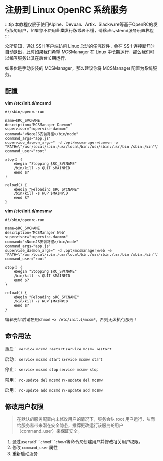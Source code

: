 # 注册到 Linux OpenRC 系统服务

:::tip
本教程仅限于使用Alpine、Devuan、Artix、Slackware等基于OpenRC的发行版的用户，如果您不使用此类发行版或者不懂，请移步systemd服务设置教程
:::

众所周知，通过 SSH 客户端访问 Linux 启动的任何软件，会在 SSH 连接断开时自动退出，此时如果我们希望 MCSManager 在 Linux 中长期运行，那么我们可以编写服务让其在后台长期运行。

如果你是手动安装的 MCSManager，那么建议你将 MCSManager 配置为系统服务。

## 配置

**vim /etc/init.d/mcsmd**

```
#!/sbin/openrc-run

name=$RC_SVCNAME
description="MCSManager Daemon"
supervisor="supervise-daemon"
command="<NodeJS安装路径>/bin/node"
command_args="app.js"
supervise_daemon_args=" -d /opt/mcsmanager/daemon -e "PATH=\"/usr/local/sbin:/usr/local/bin:/usr/sbin:/usr/bin:/sbin:/bin"\""
command_user="root"

stop() {
	ebegin "Stopping $RC_SVCNAME"
	/bin/kill -s QUIT $MAINPID
	eend $?
}

reload() {
	ebegin "Reloading $RC_SVCNAME"
	/bin/kill -s HUP $MAINPID
	eend $?
}
```

**vim /etc/init.d/mcsmw**

```
#!/sbin/openrc-run

name=$RC_SVCNAME
description="MCSManager Web"
supervisor="supervise-daemon"
command="<NodeJS安装路径>/bin/node"
command_args="app.js"
supervise_daemon_args=" -d /opt/mcsmanager/web -e "PATH=\"/usr/local/sbin:/usr/local/bin:/usr/sbin:/usr/bin:/sbin:/bin"\""
command_user="root"

stop() {
	ebegin "Stopping $RC_SVCNAME"
	/bin/kill -s QUIT $MAINPID
	eend $?
}

reload() {
	ebegin "Reloading $RC_SVCNAME"
	/bin/kill -s HUP $MAINPID
	eend $?
}
```

编辑完毕后请使用`chmod +x /etc/init.d/mcsm*`，否则无法执行服务！


## 命令用法

重启：
`service mcsmd restart`
`service mcsmw restart`

启动：
`service mcsmd start`
`service mcsmw start`

停止：
`service mcsmd stop`
`service mcsmw stop`

禁用：
`rc-update del mcsmd`
`rc-update del mcsmw`

启用：
`rc-update add mcsmd`
`rc-update add mcsmw`

## 修改用户权限

> 在默认的服务配置内未修改用户的情况下，服务会以 root 用户运行，从而给服务器带来潜在安全隐患，推荐更改运行该服务的用户（command_user）来保证安全。

1. 通过`useradd``chmod``chown`等命令来创建用户并修改相关用户权限。
2. 修改 `command_user` 属性
3. 重新启动服务
